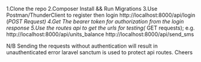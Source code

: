 1.Clone the repo
2.Composer Install && Run Migrations
3.Use Postman/ThunderClient to register then login
http://localhost:8000/api/login (*POST Request)
4.Get The bearer token for authorization from the login response
5.Use the routes api to get the urls for testing(* GET requests);
e.g. http://localhost:8000/api/units_balance
    http://localhost:8000/api/send_sms

N/B Sending the requests without authentication will result in unauthenticated error
laravel sanctum is used to protect api routes.
Cheers
